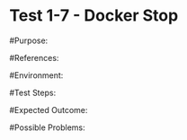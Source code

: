 Test 1-7 - Docker Stop
=======

#Purpose:

#References:

#Environment:

#Test Steps:

#Expected Outcome:

#Possible Problems:
